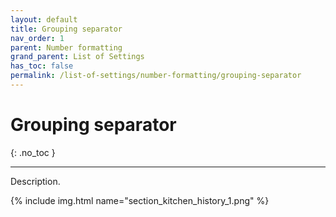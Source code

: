 ```yaml
---
layout: default
title: Grouping separator
nav_order: 1
parent: Number formatting
grand_parent: List of Settings
has_toc: false
permalink: /list-of-settings/number-formatting/grouping-separator
---
```


# Grouping separator
{: .no_toc }

---

Description.

{% include img.html name="section_kitchen_history_1.png" %}
